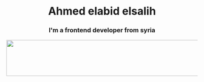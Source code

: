 <h1 align="center" color="red">Ahmed elabid elsalih</h1>
<h3 align="center">I'm a frontend developer from syria</h3>
 <img src="https://j.top4top.io/p_2272ii7kq1.jpeg" width=1000px height=95px>
<!--
**ahmedelabidelsalih/ahmedelabidelsalih** is a ✨ _special_ ✨ repository because its `README.md` (this file) appears on your GitHub profile.

Here are some ideas to get you started:

- 🔭 I’m currently working on ...
- 🌱 I’m currently learning ...
- 👯 I’m looking to collaborate on ...
- 🤔 I’m looking for help with ...
- 💬 Ask me about ...
- 📫 How to reach me: ...
- 😄 Pronouns: ...
- ⚡ Fun fact: ...
-->
